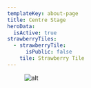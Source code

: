 ```yaml
---
templateKey: about-page
title: Centre Stage
heroData:
  isActive: true
strawberryTiles:
  - strawberryTile:
      isPublic: false
    tile: Strawberry Tile
---
```

<figure><img src="https://res.cloudinary.com/strawberryfair/image/upload/v1654334250/CENTRE_STAGE_LATEST_yij8uo.jpg" alt="alt" class="html-embedded-image-medium"></figure>
